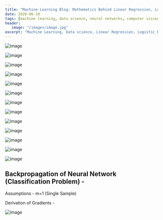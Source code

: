 ```yaml
---
title: "Machine Learning Blog: Mathematics Behind Linear Regression, Logistic Regression and Neural Networks"
date: 2020-06-10
tags: [machine learning, data science, neural networks, computer vision]
header:
   image: "/images/image.jpg"
excerpt: "Machine Learning, Data science, Linear Regression, Logistic Regression, Neural Networks"
---
```

![image](https://user-images.githubusercontent.com/55267125/85018684-3b332700-b18b-11ea-9802-ff226de267a6.png)

![image](https://user-images.githubusercontent.com/55267125/85018735-4ede8d80-b18b-11ea-9407-2aabf25e2c68.png)

![image](https://user-images.githubusercontent.com/55267125/85018820-6c135c00-b18b-11ea-8cfc-0e85eaf2905c.png)

![image](https://user-images.githubusercontent.com/55267125/85018903-906f3880-b18b-11ea-9703-2cfc17a7574f.png)

![image](https://user-images.githubusercontent.com/55267125/85018962-a8df5300-b18b-11ea-9b42-22651807d4a8.png)

![image](https://user-images.githubusercontent.com/55267125/85019032-bf85aa00-b18b-11ea-93e7-3dd4fe28315f.png)

![image](https://user-images.githubusercontent.com/55267125/85019061-cf9d8980-b18b-11ea-9148-50f71e364d74.png)

![image](https://user-images.githubusercontent.com/55267125/85019900-29eb1a00-b18d-11ea-9620-9975f439cc11.png)

![image](https://user-images.githubusercontent.com/55267125/85056952-b6153580-b1bd-11ea-933b-f692ba83d5fc.png)

![image](https://user-images.githubusercontent.com/55267125/85056991-c3cabb00-b1bd-11ea-9986-7539384c1720.png)

![image](https://user-images.githubusercontent.com/55267125/85057023-cdecb980-b1bd-11ea-88fe-4b3b7e80f709.png)

![image](https://user-images.githubusercontent.com/55267125/85057057-d8a74e80-b1bd-11ea-84c9-00a322402c63.png)

![image](https://user-images.githubusercontent.com/55267125/85057085-e1982000-b1bd-11ea-968e-ac4ddb7dd5e1.png)

## Backpropagation of Neural Network (Classification Problem) -

  Assumptions - m=1 (Single Sample)  

  Derivation of Gradients -

  ![image](https://user-images.githubusercontent.com/55267125/82945977-324f9b00-9fbb-11ea-8069-205e5c05b6d1.png)
